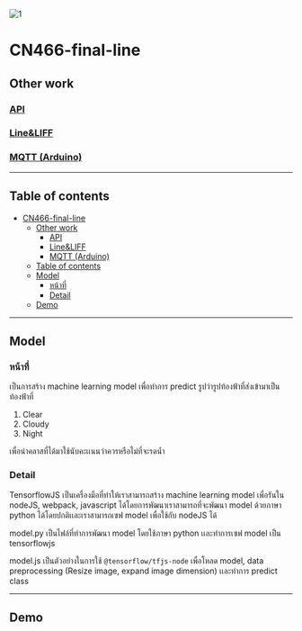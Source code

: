 ![1](https://user-images.githubusercontent.com/61135042/146673161-fb729d2f-79df-439e-9743-281dbff81c8a.png)

# CN466-final-line

## Other work

### [API](https://github.com/6110613228/cn466-final-api)

### [Line&LIFF](https://github.com/6110613228/cn466-final-line)

### [MQTT (Arduino)](https://github.com/6110613228/cn466-final-mqtt)

---

## Table of contents

- [CN466-final-line](#cn466-final-line)
  - [Other work](#other-work)
    - [API](#api)
    - [Line&LIFF](#lineliff)
    - [MQTT (Arduino)](#mqtt-arduino)
  - [Table of contents](#table-of-contents)
  - [Model](#model)
    - [หน้าที่](#หน้าที่)
    - [Detail](#detail)
  - [Demo](#demo)

---

## Model

### หน้าที่

เป็นการสร้าง machine learning model เพื่อทำการ predict รูปว่ารูปท้องฟ้าที่ส่งเข้ามาเป็นท้องฟ้าที่

1. Clear
2. Cloudy
3. Night

เพื่อนำคลาสที่ได้มาใช้นับคะเเนนว่าควรหรือไม่ที่จะรดน้ำ

### Detail

TensorflowJS เป็นเครื่องมือที่ทำให้เราสามารถสร้าง machine learning model เพื่อรันใน nodeJS, webpack, javascript ได้โดยการพัฒนาเราสามารถที่จะพัฒนา model ด้วยภาษา python ได้โดยปกติเเละเราสามารถเซฟ model เพื่อใช้กับ nodeJS ได้

model.py เป็นไฟล์ที่ทำการพัฒนา model โดยใช้ภาษา python เเละทำการเซฟ model เป็น tensorflowjs

model.js เป็นตัวอย่างในการใช้ `@tensorflow/tfjs-node` เพื่อโหลด model, data preprocessing (Resize image, expand image dimension) เเละทำการ predict class

---

## Demo